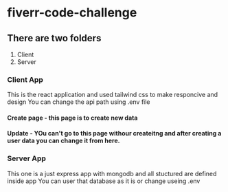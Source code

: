 # fiverr-code-challenge

## There are two folders 
1) Client
2) Server

### Client App
This is the react application and used tailwind css to make responcive and design
You can change the api path using .env file
#### Create page - this page is to create new data
#### Update -  YOu can't go to this page withour createitng and after creating a user data you can change it from here.

### Server App
This one is a just express app with mongodb and all stuctured are defined inside app
You can user that database as it is or change useing .env
